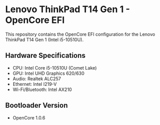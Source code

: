 # Lenovo ThinkPad T14 Gen 1 - OpenCore EFI

This repository contains the OpenCore EFI configuration for the Lenovo ThinkPad T14 Gen 1 (Intel i5-10510U).

## Hardware Specifications
- CPU: Intel Core i5-10510U (Comet Lake)
- GPU: Intel UHD Graphics 620/630
- Audio: Realtek ALC257
- Ethernet: Intel I219-V
- Wi-Fi/Bluetooth: Intel AX210

## Bootloader Version
- OpenCore 1.0.6
